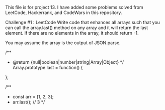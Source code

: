 This file is for project 13.
I have added some problems solved from  LeetCode, Hackerrank, and CodeWars in this repository.


Challenge #1 : LeetCode
Write code that enhances all arrays such that you can call the array.last() method on any array and it will return the last element. If there are no elements in the array, it should return -1.

You may assume the array is the output of JSON.parse.

/**
 * @return {null|boolean|number|string|Array|Object}
 */
Array.prototype.last = function() {
  
};

/**
 * const arr = [1, 2, 3];
 * arr.last(); // 3
 */



